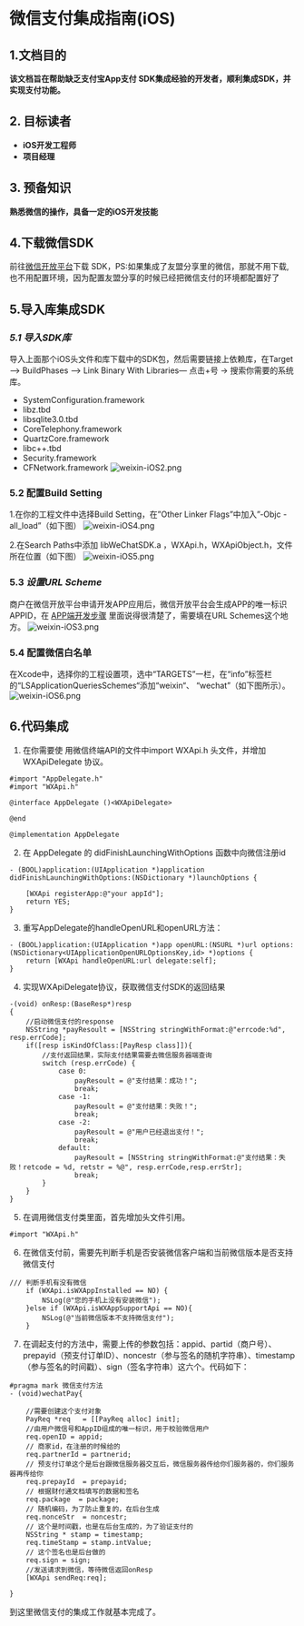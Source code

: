 # 微信支付集成指南(iOS)
##  1.文档目的
**该文档旨在帮助缺乏支付宝App支付 SDK集成经验的开发者，顺利集成SDK，并实现支付功能。**
## 2. 目标读者
* **iOS开发工程师**
* **项目经理**

## 3. 预备知识
**熟悉微信的操作，具备一定的iOS开发技能**

## 4.下载微信SDK
前往[微信开放平台](https://open.weixin.qq.com/cgi-bin/showdocument?action=dir_list&t=resource/res_list&verify=1&id=1417694084&token=&lang=zh_CN)下载 SDK，PS:如果集成了友盟分享里的微信，那就不用下载,也不用配置环境，因为配置友盟分享的时候已经把微信支付的环境都配置好了
## 5.导入库集成SDK
### *5.1 导入SDK库*
导入上面那个iOS头文件和库下载中的SDK包，然后需要链接上依赖库，在Target —> BuildPhases —> Link Binary With Libraries— 点击+号 -> 搜索你需要的系统库。

* SystemConfiguration.framework
* libz.tbd
* libsqlite3.0.tbd
* CoreTelephony.framework
* QuartzCore.framework
* libc++.tbd
* Security.framework
* CFNetwork.framework
![weixin-iOS2.png](/images/weixin-iOS2.png)
### 5.2 配置Build Setting
1.在你的工程文件中选择Build Setting，在”Other Linker Flags”中加入”-Objc -all_load”（如下图）
![weixin-iOS4.png](/images/weixin-iOS4.png)

2.在Search Paths中添加 libWeChatSDK.a ，WXApi.h，WXApiObject.h，文件所在位置（如下图）
![weixin-iOS5.png](/images/weixin-iOS5.png)

### 5.3 *设置URL Scheme*
商户在微信开放平台申请开发APP应用后，微信开放平台会生成APP的唯一标识APPID，在 [APP端开发步骤](https://link.jianshu.com/?t=https://pay.weixin.qq.com/wiki/doc/api/app/app.php?chapter=8_5) 里面说得很清楚了，需要填在URL Schemes这个地方。
![weixin-iOS3.png](/images/weixin-iOS3.png)

### 5.4 配置微信白名单
在Xcode中，选择你的工程设置项，选中“TARGETS”一栏，在“info”标签栏的“LSApplicationQueriesSchemes“添加“weixin“、 “wechat”（如下图所示）。
![weixin-iOS6.png](/images/weixin-iOS6.png)

## 6.代码集成
1. 在你需要使 用微信终端API的文件中import WXApi.h 头文件，并增加 WXApiDelegate 协议。
```
#import "AppDelegate.h"
#import "WXApi.h"

@interface AppDelegate ()<WXApiDelegate>

@end

@implementation AppDelegate
```
2. 在 AppDelegate 的 didFinishLaunchingWithOptions 函数中向微信注册id
```
- (BOOL)application:(UIApplication *)application didFinishLaunchingWithOptions:(NSDictionary *)launchOptions {
    
    [WXApi registerApp:@"your appId"];
    return YES;
}
```
3. 重写AppDelegate的handleOpenURL和openURL方法：
```
- (BOOL)application:(UIApplication *)app openURL:(NSURL *)url options:(NSDictionary<UIApplicationOpenURLOptionsKey,id> *)options {
    return [WXApi handleOpenURL:url delegate:self];
}
```
4. 实现WXApiDelegate协议，获取微信支付SDK的返回结果 
```
-(void) onResp:(BaseResp*)resp
{
    //启动微信支付的response
    NSString *payResoult = [NSString stringWithFormat:@"errcode:%d", resp.errCode];
    if([resp isKindOfClass:[PayResp class]]){
        //支付返回结果，实际支付结果需要去微信服务器端查询
        switch (resp.errCode) {
            case 0:
                payResoult = @"支付结果：成功！";
                break;
            case -1:
                payResoult = @"支付结果：失败！";
                break;
            case -2:
                payResoult = @"用户已经退出支付！";
                break;
            default:
                payResoult = [NSString stringWithFormat:@"支付结果：失败！retcode = %d, retstr = %@", resp.errCode,resp.errStr];
                break;
        }
    }
}
```
5. 在调用微信支付类里面，首先增加头文件引用。
```
#import "WXApi.h"
```
6. 在微信支付前，需要先判断手机是否安装微信客户端和当前微信版本是否支持微信支付
```
/// 判断手机有没有微信
    if (WXApi.isWXAppInstalled == NO) {
        NSLog(@"您的手机上没有安装微信");
    }else if (WXApi.isWXAppSupportApi == NO){
        NSLog(@"当前微信版本不支持微信支付");
    }
```
7. 在调起支付的方法中，需要上传的参数包括：appid、partid（商户号）、prepayid（预支付订单ID）、noncestr（参与签名的随机字符串）、timestamp（参与签名的时间戳）、sign（签名字符串）这六个。代码如下：
```
#pragma mark 微信支付方法
- (void)wechatPay{
    
    //需要创建这个支付对象
    PayReq *req   = [[PayReq alloc] init];
    //由用户微信号和AppID组成的唯一标识，用于校验微信用户
    req.openID = appid;
    // 商家id，在注册的时候给的
    req.partnerId = partnerid;
    // 预支付订单这个是后台跟微信服务器交互后，微信服务器传给你们服务器的，你们服务器再传给你
    req.prepayId  = prepayid;
    // 根据财付通文档填写的数据和签名
    req.package  = package;
    // 随机编码，为了防止重复的，在后台生成
    req.nonceStr  = noncestr;
    // 这个是时间戳，也是在后台生成的，为了验证支付的
    NSString * stamp = timestamp;
    req.timeStamp = stamp.intValue;
    // 这个签名也是后台做的
    req.sign = sign;
    //发送请求到微信，等待微信返回onResp
    [WXApi sendReq:req];
    
}
```
到这里微信支付的集成工作就基本完成了。
